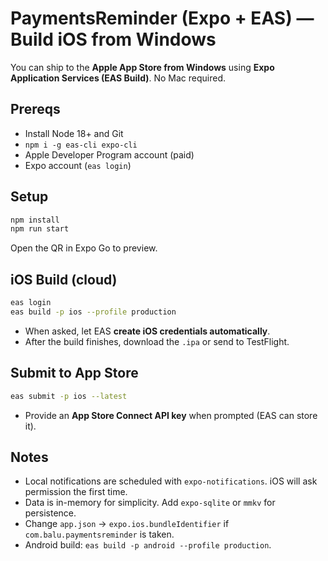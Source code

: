 # PaymentsReminder (Expo + EAS) — Build iOS from Windows

You can ship to the **Apple App Store from Windows** using **Expo Application Services (EAS Build)**. No Mac required.

## Prereqs
- Install Node 18+ and Git
- `npm i -g eas-cli expo-cli`
- Apple Developer Program account (paid)
- Expo account (`eas login`)

## Setup
```bash
npm install
npm run start
```
Open the QR in Expo Go to preview.

## iOS Build (cloud)
```bash
eas login
eas build -p ios --profile production
```
- When asked, let EAS **create iOS credentials automatically**.
- After the build finishes, download the `.ipa` or send to TestFlight.

## Submit to App Store
```bash
eas submit -p ios --latest
```
- Provide an **App Store Connect API key** when prompted (EAS can store it).

## Notes
- Local notifications are scheduled with `expo-notifications`. iOS will ask permission the first time.
- Data is in-memory for simplicity. Add `expo-sqlite` or `mmkv` for persistence.
- Change `app.json` → `expo.ios.bundleIdentifier` if `com.balu.paymentsreminder` is taken.
- Android build: `eas build -p android --profile production`.
